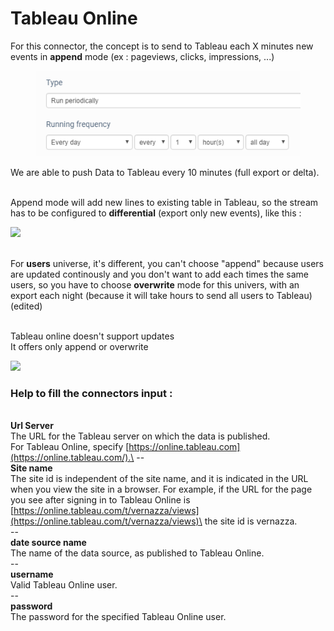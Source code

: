 # Tableau Online

For this connector, the concept is to send to Tableau each X minutes new events in **append** mode (ex : pageviews, clicks, impressions, ...)

<figure><img src="../../../.gitbook/assets/image2019-7-2_9-55-56.png" alt=""><figcaption></figcaption></figure>

We are able to push Data to Tableau every 10 minutes (full export or delta).

\
Append mode will add new lines to existing table in Tableau, so the stream has to be configured to **differential** (export only new events), like this :

![](https://tagcommander.atlassian.net/wiki/download/attachments/993198085/image2019-7-2\_9-53-52.png?version=1\&modificationDate=1562054032676\&cacheVersion=1\&api=v2)

\
For **users** universe, it's different, you can't choose "append" because users are updated continously and you don't want to add each times the same users, so you have to choose **overwrite** mode for this univers, with an export each night (because it will take hours to send all users to Tableau) (edited)

\
Tableau online doesn't support updates\
It offers only append or overwrite

![](https://tagcommander.atlassian.net/wiki/download/attachments/993198085/image2019-7-2\_9-53-3.png?version=1\&modificationDate=1562053984899\&cacheVersion=1\&api=v2)

### Help to fill the connectors input : <a href="#howtoexportdatatotableauonline-helptofilltheconnectorsinput" id="howtoexportdatatotableauonline-helptofilltheconnectorsinput"></a>

\
**Url Server**\
The URL for the Tableau server on which the data is published.\
For Tableau Online, specify [https://online.tableau.com](https://online.tableau.com/).\
\--\
**Site name**\
The site id is independent of the site name, and it is indicated in the URL when you view the site in a browser. For example, if the URL for the page you see after signing in to Tableau Online is\
[https://online.tableau.com/t/vernazza/views](https://online.tableau.com/t/vernazza/views)\
the site id is vernazza.\
\--\
**date source name**\
The name of the data source, as published to Tableau Online.\
\--\
**username**\
Valid Tableau Online user.\
\--\
**password**\
The password for the specified Tableau Online user.
